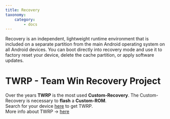 ```yaml
---
title: Recovery
taxonomy:
    category:
        - docs
---
```


Recovery is an independent, lightweight runtime environment that is included on a separate partition from the main Android operating system on all Android devices. You can boot directly into recovery mode and use it to factory reset your device, delete the cache partition, or apply software updates.

# TWRP - Team Win Recovery Project
Over the years **TWRP** is the most used **Custom-Recovery**. The Custom-Recovery is necessary to **flash** a **Custom-ROM**.<br>
Search for your device [here](https://twrp.me/Devices/) to get TWRP.<br>
More info about TWRP -> [here](https://twrp.me/about/)

